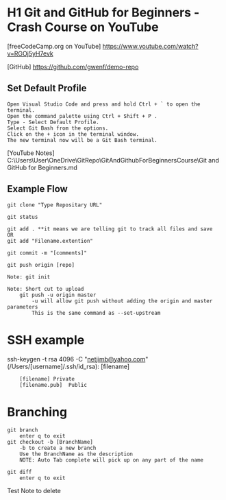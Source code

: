 # H1 Git and GitHub for Beginners - Crash Course on YouTube

[freeCodeCamp.org on YouTube] https://www.youtube.com/watch?v=RGOj5yH7evk

[GitHub] https://github.com/gwenf/demo-repo
## Set Default Profile
    Open Visual Studio Code and press and hold Ctrl + ` to open the terminal.
    Open the command palette using Ctrl + Shift + P .
    Type - Select Default Profile.
    Select Git Bash from the options.
    Click on the + icon in the terminal window.
    The new terminal now will be a Git Bash terminal.

[YouTube Notes] C:\Users\User\OneDrive\GitRepo\GitAndGithubForBeginnersCourse\Git and GitHub for Beginners.md



## Example Flow
    git clone "Type Repositary URL"

    git status

    git add . **it means we are telling git to track all files and save
    OR
    git add "Filename.extention"

    git commit -m "[comments]"

    git push origin [repo]

    Note: git init 
            
    Note: Short cut to upload
        git push -u origin master
            -u will allow git push without adding the origin and master parameters
            This is the same command as --set-upstream





# SSH example
ssh-keygen -t rsa 4096 -C "netjimb@yahoo.com"
    (/Users/[username]/.ssh/id_rsa): [filename]

        [filename] Private
        [filename.pub]  Public

# Branching

    git branch
        enter q to exit
    git checkout -b [BranchName]
        -b to create a new branch
        Use the BranchName as the description
        NOTE: Auto Tab complete will pick up on any part of the name

    git diff
        enter q to exit


Test Note to delete
